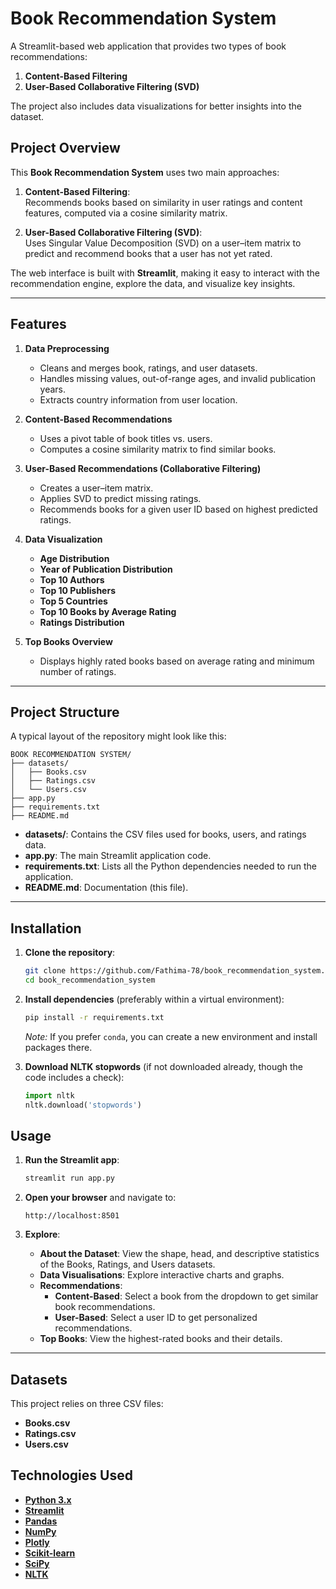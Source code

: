 # Book Recommendation System

A Streamlit-based web application that provides two types of book recommendations:

1. **Content-Based Filtering**
2. **User-Based Collaborative Filtering (SVD)**

The project also includes data visualizations for better insights into the dataset.

## Project Overview

This **Book Recommendation System** uses two main approaches:

1. **Content-Based Filtering**:  
   Recommends books based on similarity in user ratings and content features, computed via a cosine similarity matrix.

2. **User-Based Collaborative Filtering (SVD)**:  
   Uses Singular Value Decomposition (SVD) on a user–item matrix to predict and recommend books that a user has not yet rated.

The web interface is built with **Streamlit**, making it easy to interact with the recommendation engine, explore the data, and visualize key insights.

---

## Features

1. **Data Preprocessing**

   - Cleans and merges book, ratings, and user datasets.
   - Handles missing values, out-of-range ages, and invalid publication years.
   - Extracts country information from user location.

2. **Content-Based Recommendations**

   - Uses a pivot table of book titles vs. users.
   - Computes a cosine similarity matrix to find similar books.

3. **User-Based Recommendations (Collaborative Filtering)**

   - Creates a user–item matrix.
   - Applies SVD to predict missing ratings.
   - Recommends books for a given user ID based on highest predicted ratings.

4. **Data Visualization**

   - **Age Distribution**
   - **Year of Publication Distribution**
   - **Top 10 Authors**
   - **Top 10 Publishers**
   - **Top 5 Countries**
   - **Top 10 Books by Average Rating**
   - **Ratings Distribution**

5. **Top Books Overview**
   - Displays highly rated books based on average rating and minimum number of ratings.

---

## Project Structure

A typical layout of the repository might look like this:

```
BOOK RECOMMENDATION SYSTEM/
├── datasets/
│   ├── Books.csv
│   ├── Ratings.csv
│   └── Users.csv
├── app.py
├── requirements.txt
├── README.md
```

- **datasets/**: Contains the CSV files used for books, users, and ratings data.
- **app.py**: The main Streamlit application code.
- **requirements.txt**: Lists all the Python dependencies needed to run the application.
- **README.md**: Documentation (this file).

---

## Installation

1. **Clone the repository**:

   ```bash
   git clone https://github.com/Fathima-78/book_recommendation_system.git
   cd book_recommendation_system
   ```

2. **Install dependencies** (preferably within a virtual environment):

   ```bash
   pip install -r requirements.txt
   ```

   _Note:_ If you prefer `conda`, you can create a new environment and install packages there.

3. **Download NLTK stopwords** (if not downloaded already, though the code includes a check):
   ```python
   import nltk
   nltk.download('stopwords')
   ```

## Usage

1. **Run the Streamlit app**:

   ```bash
   streamlit run app.py
   ```

2. **Open your browser** and navigate to:

   ```
   http://localhost:8501
   ```

3. **Explore**:
   - **About the Dataset**: View the shape, head, and descriptive statistics of the Books, Ratings, and Users datasets.
   - **Data Visualisations**: Explore interactive charts and graphs.
   - **Recommendations**:
     - **Content-Based**: Select a book from the dropdown to get similar book recommendations.
     - **User-Based**: Select a user ID to get personalized recommendations.
   - **Top Books**: View the highest-rated books and their details.

---

## Datasets

This project relies on three CSV files:

- **Books.csv**
- **Ratings.csv**
- **Users.csv**

## Technologies Used

- **[Python 3.x](https://www.python.org/)**
- **[Streamlit](https://streamlit.io/)**
- **[Pandas](https://pandas.pydata.org/)**
- **[NumPy](https://numpy.org/)**
- **[Plotly](https://plotly.com/python/)**
- **[Scikit-learn](https://scikit-learn.org/)**
- **[SciPy](https://scipy.org/)**
- **[NLTK](https://www.nltk.org/)**
